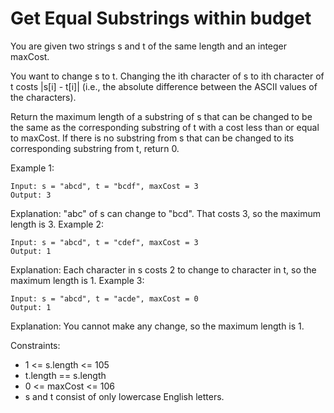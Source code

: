 # Get Equal Substrings within budget
You are given two strings s and t of the same length and an integer maxCost.

You want to change s to t. Changing the ith character of s to ith character of t costs |s[i] - t[i]| (i.e., the absolute difference between the ASCII values of the characters).

Return the maximum length of a substring of s that can be changed to be the same as the corresponding substring of t with a cost less than or equal to maxCost. If there is no substring from s that can be changed to its corresponding substring from t, return 0.

Example 1:
```
Input: s = "abcd", t = "bcdf", maxCost = 3
Output: 3
```
Explanation: "abc" of s can change to "bcd".
That costs 3, so the maximum length is 3.
Example 2:
```
Input: s = "abcd", t = "cdef", maxCost = 3
Output: 1
```
Explanation: Each character in s costs 2 to change to character in t,  so the maximum length is 1.
Example 3:
```
Input: s = "abcd", t = "acde", maxCost = 0
Output: 1
```
Explanation: You cannot make any change, so the maximum length is 1.

Constraints:

- 1 <= s.length <= 105
- t.length == s.length
- 0 <= maxCost <= 106
- s and t consist of only lowercase English letters.